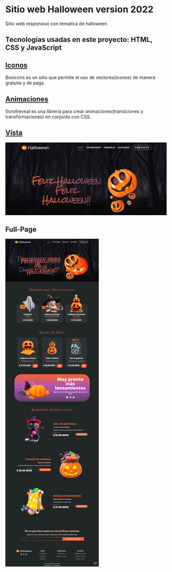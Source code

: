 #   Sitio web Halloween version 2022

Sitio web responsivo con tematica de halloween

## Tecnologías usadas en este proyecto: HTML, CSS y JavaScript


## [Iconos](https://boxicons.com/usage)
Boxicons es un  sitio que permite el uso de vectores(iconos) de manera gratuita y de paga.

## [Animaciones](https://unpkg.com/scrollreveal)
Scrollreveal es una libreria para crear animaciones(transiciones y transformaciones) en conjunto con CSS.



## [Vista](https://michael-ss-halloween-v2022.netlify.app/)
<p aling="center">
    <img src="./assets/preview/preview.png" alt="">
</p>


## Full-Page
<p aling="center">
    <img src="./assets/preview/FullPage.png" alt="">
</p>